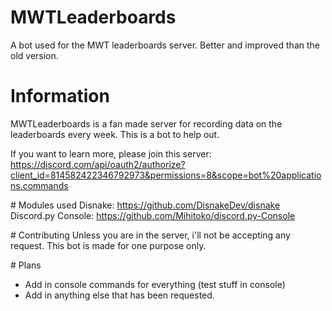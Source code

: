 # MWTLeaderboards
 A bot used for the MWT leaderboards server. Better and improved than the old version.

# Information
MWTLeaderboards is a fan made server for recording data on the leaderboards every week.
This is a bot to help out.

If you want to learn more, please join this server: https://discord.com/api/oauth2/authorize?client_id=814582422346792973&permissions=8&scope=bot%20applications.commands

# Modules used
Disnake: https://github.com/DisnakeDev/disnake
Discord.py Console: https://github.com/Mihitoko/discord.py-Console

# Contributing
Unless you are in the server, i'll not be accepting any request. This bot is made for one purpose only.

# Plans
- Add in console commands for everything (test stuff in console)
- Add in anything else that has been requested.
